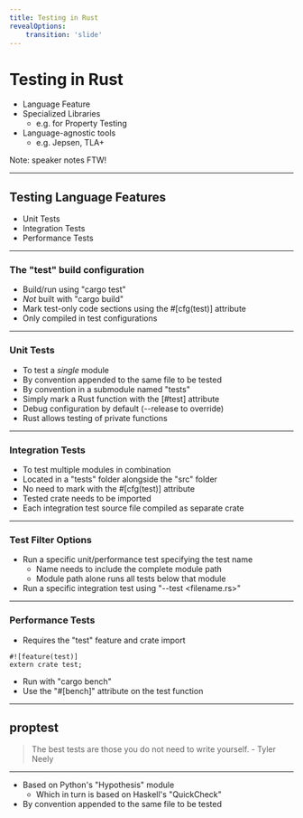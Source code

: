 ```yaml
---
title: Testing in Rust
revealOptions:
    transition: 'slide'
---
```


# Testing in Rust

* Language Feature
* Specialized Libraries
  * e.g. for Property Testing
* Language-agnostic tools
  * e.g. Jepsen, TLA+

Note: speaker notes FTW!

---

## Testing Language Features

* Unit Tests
* Integration Tests
* Performance Tests

----

### The "test" build configuration

* Build/run using "cargo test"
* *Not* built with "cargo build"
* Mark test-only code sections using the #[cfg(test)] attribute
* Only compiled in test configurations

----

### Unit Tests

* To test a *single* module
* By convention appended to the same file to be tested
* By convention in a submodule named "tests"
* Simply mark a Rust function with the [#test] attribute
* Debug configuration by default (--release to override)
* Rust allows testing of private functions

----

### Integration Tests

* To test multiple modules in combination
* Located in a "tests" folder alongside the "src" folder
* No need to mark with the #[cfg(test)] attribute
* Tested crate needs to be imported
* Each integration test source file compiled as separate crate

----

### Test Filter Options

* Run a specific unit/performance test specifying the test name
  * Name needs to include the complete module path
  * Module path alone runs all tests below that module
* Run a specific integration test using "--test <filename.rs>"

----

### Performance Tests

* Requires the "test" feature and crate import
```
#![feature(test)]
extern crate test;
```
* Run with "cargo bench"
* Use the "#[bench]" attribute on the test function
---

## proptest

> The best tests are those you do not need to write yourself. - Tyler Neely

----

* Based on Python's "Hypothesis" module
  * Which in turn is based on Haskell's "QuickCheck"
* By convention appended to the same file to be tested

